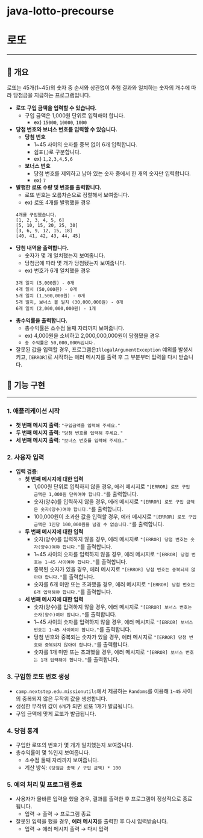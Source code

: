 # java-lotto-precourse

# **로또**

---

## 📌 개요

로또는 45개(1~45)의 숫자 중 순서와 상관없이 추첨 결과와 일치하는 숫자의 개수에 따라 당첨금을 지급하는 프로그램입니다.

- **로또 구입 금액을 입력할 수 있습니다.**
    - 구입 금액은 1,000원 단위로 입력해야 합니다.
        - ex) `15000`, `10000`, `1000`
- **당첨 번호와 보너스 번호를 입력할 수 있습니다.**
    - **당첨 번호**
        - 1~45 사이의 숫자를 중복 없이 6개 입력합니다.
        - 쉼표(,)로 구분합니다.
        - ex) `1,2,3,4,5,6`
    - **보너스 번호**
        - 당첨 번호를 제외하고 남아 있는 숫자 중에서 한 개의 숫자만 입력합니다.
        - ex) `7`
- **발행한 로또 수량 및 번호를 출력합니다.**
    - 로또 번호는 오름차순으로 정렬해서 보여줍니다.
    - ex) 로또 4개를 발행했을 경우
    ```
    4개를 구입했습니다.
    [1, 2, 3, 4, 5, 6]
    [5, 10, 15, 20, 25, 30]
    [3, 6, 9, 12, 15, 18]
    [40, 41, 42, 43, 44, 45]
    ```
- **당첨 내역을 출력합니다.**
    - 숫자가 몇 개 일치했는지 보여줍니다.
    - 당첨금에 따라 몇 개가 당첨됐는지 보여줍니다.
    - ex) 번호가 6개 일치했을 경우
    ```
    3개 일치 (5,000원) - 0개
    4개 일치 (50,000원) - 0개
    5개 일치 (1,500,000원) - 0개
    5개 일치, 보너스 볼 일치 (30,000,000원) - 0개
    6개 일치 (2,000,000,000원) - 1개
    ```
- **총수익률을 출력합니다.**
    - 총수익률은 소수점 둘째 자리까지 보여줍니다.
    - ex) 4,000원을 소비하고 2,000,000,000원이 당첨됐을 경우
    - `총 수익률은 50,000,000%입니다.`
- 잘못된 값을 입력할 경우, 프로그램은`IllegalArgumentException` 예외를 발생시키고, `[ERROR]`로 시작하는 에러 메시지를 출력 후 그 부분부터 입력을 다시 받습니다.

## 📝 기능 구현

---

### 1. 애플리케이션 시작

- **첫 번째 메시지 출력**: `"구입금액을 입력해 주세요."`
- **두 번째 메시지 출력**: `"당첨 번호를 입력해 주세요."`
- **세 번째 메시지 출력**: `"보너스 번호를 입력해 주세요."`

### 2. 사용자 입력

- **입력 검증**:
    - **첫 번째 메시지에 대한 입력**
        - 1,000원 단위로 입력하지 않을 경우, 에러 메시지로 `"[ERROR] 로또 구입 금액은 1,000원 단위여야 합니다."`를 출력합니다.
        - 숫자(양수)를 입력하지 않을 경우, 에러 메시지로 `"[ERROR] 로또 구입 금액은 숫자(양수)여야 합니다."`를 출력합니다.
        - 100,000원이 초과한 값을 입력할 경우, 에러 메시지로 `"[ERROR] 로또 구입 금액은 1인당 100,000원을 넘길 수 없습니다."`를 출력합니다.
    - **두 번째 메시지에 대한 입력**
        - 숫자(양수)를 입력하지 않을 경우, 에러 메시지로 `"[ERROR] 당첨 번호는 숫자(양수)여야 합니다."`를 출력합니다.
        - 1~45 사이의 숫자를 입력하지 않을 경우, 에러 메시지로 `"[ERROR] 당첨 번호는 1~45 사이여야 합니다."`를 출력합니다.
        - 중복된 숫자가 있을 경우, 에러 메시지로 `"[ERROR] 당첨 번호는 중복되지 않아야 합니다."`를 출력합니다.
        - 숫자를 6개 미만 또는 초과했을 경우, 에러 메시지로 `"[ERROR] 당첨 번호는 6개 입력해야 합니다."`를 출력합니다.
    - **세 번째 메시지에 대한 입력**
        - 숫자(양수)를 입력하지 않을 경우, 에러 메시지로 `"[ERROR] 보너스 번호는 숫자(양수)여야 합니다."`를 출력합니다.
        - 1~45 사이의 숫자를 입력하지 않을 경우, 에러 메시지로 `"[ERROR] 보너스 번호는 1~45 사이여야 합니다."`를 출력합니다.
        - 당첨 번호와 중복되는 숫자가 있을 경우, 에러 메시지로 `"[ERROR] 당첨 번호와 중복되지 않아야 합니다."`를 출력합니다.
        - 숫자를 1개 미만 또는 초과했을 경우, 에러 메시지로 `"[ERROR] 보너스 번호는 1개 입력해야 합니다."`를 출력합니다.

### 3. 구입한 로또 번호 생성

- `camp.nextstep.edu.missionutils`에서 제공하는 `Randoms`를 이용해 `1~45` 사이의 중복되지 않은 무작위 값을 생성합니다.
- 생성한 무작위 값이 `6개`가 되면 로또 1개가 발급됩니다.
- 구입 금액에 맞게 로또가 발급됩니다.

### 4. 당첨 통계

- 구입한 로또의 번호가 몇 개가 일치했는지 보여줍니다.
- 총수익률이 몇 %인지 보여줍니다.
    - 소수점 둘째 자리까지 보여줍니다.
    - 계산 방식: `(당첨금 총액 / 구입 금액) * 100`

### 5. 예외 처리 및 프로그램 종료

- 사용자가 올바른 입력을 했을 경우, 결과를 출력한 후 프로그램이 정상적으로 종료됩니다.
    - 입력 → 출력 → 프로그램 종료
- 잘못된 입력을 했을 경우, **에러 메시지**를 출력한 후 다시 입력받습니다.
    - 입력 → 에러 메시지 출력 → 다시 입력